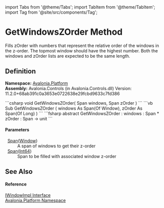 import Tabs from '@theme/Tabs'; 
import TabItem from '@theme/TabItem'; 
import Tag from '@site/src/components/Tag'; 

# GetWindowsZOrder Method


Fills zOrder with numbers that represent the relative order of the windows in the z-order. The topmost window should have the highest number. Both the windows and zOrder lists are expected to be the same length.



## Definition
**Namespace:** <a href="N_Avalonia_Platform">Avalonia.Platform</a>  
**Assembly:** Avalonia.Controls (in Avalonia.Controls.dll) Version: 11.2.0+68ab391c0a3653e0722638e29fcbd9633c7fd386

<Tabs groupId="api-code-preview">
<TabItem value="csharp" label="C#">
```csharp
void GetWindowsZOrder(
	Span<Window> windows,
	Span<long> zOrder
)
```
</TabItem>
<TabItem value="vb" label="VB">
```vb
Sub GetWindowsZOrder ( 
	windows As Span(Of Window),
	zOrder As Span(Of Long)
)
```
</TabItem>
<TabItem value="fsharp" label="F#">
```fsharp
abstract GetWindowsZOrder : 
        windows : Span<Window> * 
        zOrder : Span<int64> -> unit 
```
</TabItem>
</Tabs>



#### Parameters
<dl><dt>  <a href="https://learn.microsoft.com/dotnet/api/system.span-1" target="_blank" rel="noopener noreferrer">Span</a>(<a href="T_Avalonia_Controls_Window">Window</a>)</dt><dd>A span of windows to get their z-order</dd><dt>  <a href="https://learn.microsoft.com/dotnet/api/system.span-1" target="_blank" rel="noopener noreferrer">Span</a>(<a href="https://learn.microsoft.com/dotnet/api/system.int64" target="_blank" rel="noopener noreferrer">Int64</a>)</dt><dd>Span to be filled with associated window z-order</dd></dl>

## See Also


#### Reference
<a href="T_Avalonia_Platform_IWindowImpl">IWindowImpl Interface</a>  
<a href="N_Avalonia_Platform">Avalonia.Platform Namespace</a>  
